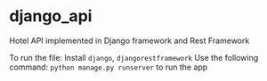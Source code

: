 # django_api
Hotel API implemented in Django framework and Rest Framework

To run the file:
Install `django`, `djangorestframework`
Use the following command: `python manage.py runserver` to run the app
